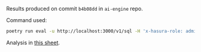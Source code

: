 Results produced on commit `b4b08dd` in `ai-engine` repo.

Command used:

```bash
poetry run eval -u http://localhost:3000/v1/sql -H 'x-hasura-role: admin' -i eval/spagila/queries -o eval/runs/initial_launch_eval_on_spagila
```

Analysis in [this sheet](https://docs.google.com/spreadsheets/d/1tu08BQSwyQR9T6rZ6_5FHT3hG89a-DURaS6SGw1Mjls/edit?gid=1287892634#gid=1287892634).
